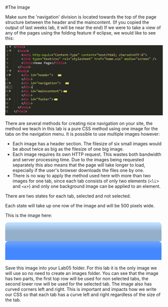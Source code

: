 #The Image

Make sure the 'navigation' division is located towards the top of the page structure between the header and the maincontent. (If you copied the output of last weeks lab, it will be near the end) If we were to take a view of any of the pages using the folding feature if eclipse, we would like to see this:

![](./img/02.png)

There are several methods for creating nice navigation on your site, the method we teach in this lab is a pure CSS method using one image for the tabs on the navigation menu. It is possible to use multiple images however:

 - Each image has a header section. The filesize of six small images would be about twice as big as the filesize of one big image.
 - Each image requires its own HTTP request. This wastes both bandwidth and server processing time. Due to the images being requested separately this also means that the page will take longer to load, especially if the user's browser downloads the files one by one.
 - There is no way to apply the method used here with more than two images for one tab, since each tab consists of only two elements (`<li`> and `<a`>) and only one background image can be applied to an element.

There are two states for each tab, selected and not selected.

Each state will take up one row of the image and will be 500 pixels wide.

This is the image here:

![](./img/tabs.gif)

Save this image into your Lab05 folder. For this lab it is the only image we will use so no need to create an images folder.
You can see that the image has two parts, the first top row will be used for non selected tabs, the second lower row will be used for the selected tab. The image also has curved corners left and right. This is important and impacts how we write our CSS so that each tab has a curve left and right regardless of the size of the tab.



